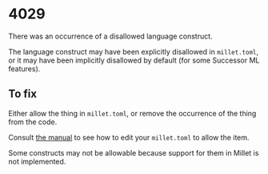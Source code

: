 # 4029

There was an occurrence of a disallowed language construct.

The language construct may have been explicitly disallowed in `millet.toml`, or it may have been implicitly disallowed by default (for some Successor ML features).

## To fix

Either allow the thing in `millet.toml`, or remove the occurrence of the thing from the code.

Consult [the manual](/docs/manual.md#language) to see how to edit your `millet.toml` to allow the item.

Some constructs may not be allowable because support for them in Millet is not implemented.
